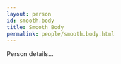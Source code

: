 ```yaml
---
layout: person
id: smooth.body
title: Smooth Body
permalink: people/smooth.body.html
---
```


Person details...